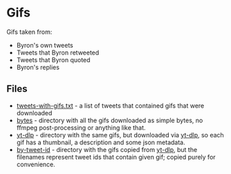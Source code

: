 # Gifs

Gifs taken from:

* Byron's own tweets
* Tweets that Byron retweeted
* Tweets that Byron quoted
* Byron's replies

## Files

* [tweets-with-gifs.txt](tweets-with-gifs.txt) - a list of tweets that contained gifs that were downloaded
* [bytes](bytes) - directory with all the gifs downloaded as simple bytes, no ffmpeg post-processing or anything 
  like that.
* [yt-dlp](yt-dlp) - directory with the same gifs, but downloaded via [yt-dlp](https://github.com/yt-dlp/yt-dlp),
  so each gif has a thumbnail, a description and some json metadata.
* [by-tweet-id](by-tweet-id) - directory with the gifs copied from [yt-dlp](yt-dlp), but the filenames represent
  tweet ids that contain given gif; copied purely for convenience.
